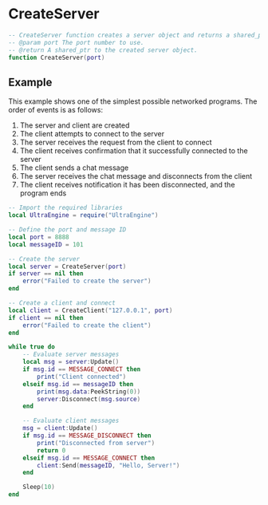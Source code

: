 # CreateServer

```lua
-- CreateServer function creates a server object and returns a shared_ptr to it.
-- @param port The port number to use.
-- @return A shared_ptr to the created server object.
function CreateServer(port)
```

## Example

This example shows one of the simplest possible networked programs. The order of events is as follows:
1. The server and client are created
2. The client attempts to connect to the server
3. The server receives the request from the client to connect
4. The client receives confirmation that it successfully connected to the server
5. The client sends a chat message
6. The server receives the chat message and disconnects from the client
7. The client receives notification it has been disconnected, and the program ends

```lua
-- Import the required libraries
local UltraEngine = require("UltraEngine")

-- Define the port and message ID
local port = 8888
local messageID = 101

-- Create the server
local server = CreateServer(port)
if server == nil then
    error("Failed to create the server")
end

-- Create a client and connect
local client = CreateClient("127.0.0.1", port)
if client == nil then
    error("Failed to create the client")
end

while true do
    -- Evaluate server messages
    local msg = server:Update()
    if msg.id == MESSAGE_CONNECT then
        print("Client connected")
    elseif msg.id == messageID then
        print(msg.data:PeekString(0))
        server:Disconnect(msg.source)
    end

    -- Evaluate client messages
    msg = client:Update()
    if msg.id == MESSAGE_DISCONNECT then
        print("Disconnected from server")
        return 0
    elseif msg.id == MESSAGE_CONNECT then
        client:Send(messageID, "Hello, Server!")
    end

    Sleep(10)
end
```